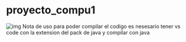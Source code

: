 # proyecto_compu1

![img](https://encrypted-tbn0.gstatic.com/licensed-image?q=tbn:ANd9GcR0tFzso1HmfFFy1kXeevUflb-F0c5uHZeH5Iqj10Eyu-1FFkJlBuHroyURFRao_3Mmi0b6HaUNP2Vt_jA4pRu4DeckXegB-3yxeFbI084)
Nota de uso para poder compilar el codigo es nesesario tener vs code con la extension del pack de java y compilar con java 
